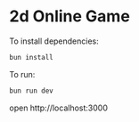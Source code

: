 # 2d Online Game

To install dependencies:
```sh
bun install
```

To run:
```sh
bun run dev
```

open http://localhost:3000